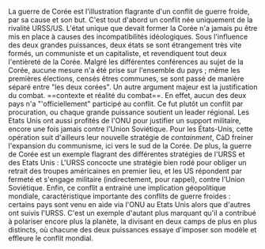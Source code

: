 La guerre de Corée est l'illustration flagrante d'un conflit de guerre froide, par sa cause et son but. C'est tout d'abord un conflit née uniquement de la rivalité URSS/US. L'état unique que devait former la Corée n'a jamais pu être mis en place à causes des incompatibilités idéologiques. Sous l'influence des deux grandes puissances, deux états se sont étrangement très vite formés, un communiste et un capitaliste, et revendiquent tout deux l'entièreté de la Corée. Malgré les différentes conférences au sujet de la Corée, aucune mesure n'a été prise sur l'ensemble du pays ; même les premières élections, censés êtres communes, se sont passé de manière séparé entre "les deux corées".
Un autre argument majeur est la justification du combat. ==contexte et réalité du combat==. En effet, aucun des deux pays n'a "'officiellement" participé au conflit. Ce fut plutôt un conflit par procuration, ou chaque grande puissance soutient un leader régional. Les Etats Unis ont aussi profités de l'ONU pour justifier un support militaire, encore une fois jamais contre l'Union Soviétique. Pour les États-Unis, cette opération suit d'ailleurs leur nouvelle stratégie de $containment$, CàD freiner l'expansion du communisme, ici vers le sud de la Corée. De plus, la guerre de Corée est un exemple flagrant des différentes stratégies de l'URSS et des Etats Unis : L'URSS concocte une stratégie bien rodé pour obliger un retrait des troupes américaines en premier lieu, et les US répondent par fermeté et s'engage militaire (indirectement, pour rappel), contre l'Union Soviétique.
Enfin, ce conflit a entrainé une implication géopolitique mondiale, caractéristique importante des conflits de guerre froides : certains pays sont venu en aide via l'ONU au Etats Unis alors que d'autres ont suivis l'URSS. C'est un exemple d'autant plus marquant qu'il a contribué à polariser encore plus la planète, la divisant en deux camps de plus en plus distincts, où chacune des deux puissances essaye d'imposer son modèle et effleure le conflit mondial.